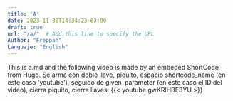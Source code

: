 ```yaml
---
title: 'A'
date: 2023-11-30T14:34:23-03:00
draft: true
url: "/a/"  # Add this line to specify the URL
Author: "Freppah"
Languaje: "English"
---
```


This is a.md and the following video is made by an embeded ShortCode from Hugo. Se arma con doble llave, piquito, espacio shortcode_name (en este caso 'youtube'), seguido de given_parameter (en este caso el ID del video), cierra piquito, cierra llaves:
{{< youtube gwKRlHBE3YU >}}
